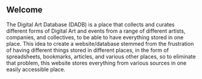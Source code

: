 ## Welcome

<!--

**Here are some ideas to get you started:**

🙋‍♀️ A short introduction - what is your organization all about?
🌈 Contribution guidelines - how can the community get involved?
👩‍💻 Useful resources - where can the community find your docs? Is there anything else the community should know?
🍿 Fun facts - what does your team eat for breakfast?
🧙 Remember, you can do mighty things with the power of [Markdown](https://docs.github.com/github/writing-on-github/getting-started-with-writing-and-formatting-on-github/basic-writing-and-formatting-syntax)
-->

<!-- 🙋‍♀️ A short introduction -->The Digital Art Database (DADB) is a place that collects and curates different forms of Digital Art and events from a range of different artists, companies, and collectives, to be able to have everything stored in one place. This idea to create a website/database stemmed from the frustration of having different things stored in different places, in the form of spreadsheets, bookmarks, articles, and various other places, so to eliminate that problem, this website stores everything from various sources in one easily accessible place.
